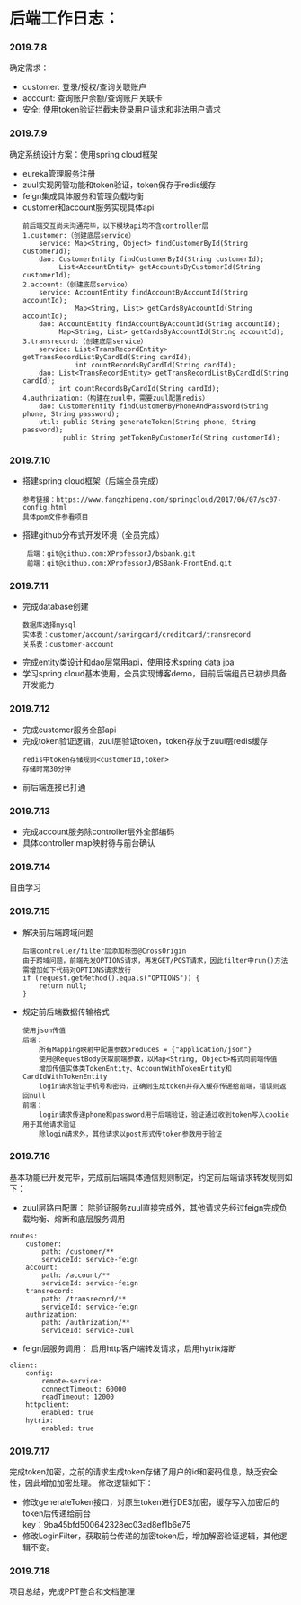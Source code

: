 # 后端工作日志：

### 2019.7.8
确定需求：
* customer: 登录/授权/查询关联账户
* account: 查询账户余额/查询账户关联卡
* 安全: 使用token验证拦截未登录用户请求和非法用户请求

### 2019.7.9
确定系统设计方案：使用spring cloud框架
* eureka管理服务注册
* zuul实现网管功能和token验证，token保存于redis缓存
* feign集成具体服务和管理负载均衡
* customer和account服务实现具体api
   ```
   前后端交互尚未沟通完毕，以下模块api均不含controller层
   1.customer:（创建底层service）
       service: Map<String, Object> findCustomerById(String customerId);
       dao: CustomerEntity findCustomerById(String customerId);
            List<AccountEntity> getAccountsByCustomerId(String customerId);
   2.account:（创建底层service）
       service: AccountEntity findAccountByAccountId(String accountId);
                Map<String, List> getCardsByAccountId(String accountId);
       dao: AccountEntity findAccountByAccountId(String accountId);
            Map<String, List> getCardsByAccountId(String accountId);
   3.transrecord:（创建底层service）
       service: List<TransRecordEntity> getTransRecordListByCardId(String cardId);
                int countRecordsByCardId(String cardId);
       dao: List<TransRecordEntity> getTransRecordListByCardId(String cardId);
            int countRecordsByCardId(String cardId);
   4.authrization:（构建在zuul中，需要zuul配置redis）
       dao: CustomerEntity findCustomerByPhoneAndPassword(String phone, String password);
       util: public String generateToken(String phone, String password);
             public String getTokenByCustomerId(String customerId);
   ```

### 2019.7.10
* 搭建spring cloud框架（后端全员完成）
   ```
   参考链接：https://www.fangzhipeng.com/springcloud/2017/06/07/sc07-config.html
   具体pom文件参看项目
   ```
* 搭建github分布式开发环境（全员完成）
   ```
    后端：git@github.com:XProfessorJ/bsbank.git
    前端：git@github.com:XProfessorJ/BSBank-FrontEnd.git
   ```


### 2019.7.11
* 完成database创建
   ```
   数据库选择mysql
   实体表：customer/account/savingcard/creditcard/transrecord
   关系表：customer-account
   ```
* 完成entity类设计和dao层常用api，使用技术spring data jpa
* 学习spring cloud基本使用，全员实现博客demo，目前后端组员已初步具备开发能力

### 2019.7.12
* 完成customer服务全部api
* 完成token验证逻辑，zuul层验证token，token存放于zuul层redis缓存
   ```
   redis中token存储规则<customerId,token>
   存储时常30分钟
   ```
* 前后端连接已打通

### 2019.7.13
* 完成account服务除controller层外全部编码
* 具体controller map映射待与前台确认

### 2019.7.14
自由学习

### 2019.7.15
* 解决前后端跨域问题
   ```
   后端controller/filter层添加标签@CrossOrigin
   由于跨域问题，前端先发OPTIONS请求，再发GET/POST请求，因此filter中run()方法需增加如下代码对OPTIONS请求放行
   if (request.getMethod().equals("OPTIONS")) {
       return null;
   }
   ```
* 规定前后端数据传输格式
   ```
   使用json传值
   后端：
       所有Mapping映射中配置参数produces = {"application/json"}
       使用@RequestBody获取前端参数，以Map<String, Object>格式向前端传值
       增加传值实体类TokenEntity、AccountWithTokenEntity和CardIdWithTokenEntity
       login请求验证手机号和密码，正确则生成token并存入缓存传递给前端，错误则返回null
   前端：
       login请求传递phone和password用于后端验证，验证通过收到token写入cookie用于其他请求验证
       除login请求外，其他请求以post形式传token参数用于验证
   ```
   
### 2019.7.16
   基本功能已开发完毕，完成前后端具体通信规则制定，约定前后端请求转发规则如下：
   
   * zuul层路由配置：
   除验证服务zuul直接完成外，其他请求先经过feign完成负载均衡、熔断和底层服务调用
   ```
   routes:    
       customer:
           path: /customer/**
           serviceId: service-feign
       account:
           path: /account/**
           serviceId: service-feign
       transrecord:
           path: /transrecord/**
           serviceId: service-feign
       authrization:
           path: /authrization/**
           serviceId: service-zuul
   ```
   * feign层服务调用：
   启用http客户端转发请求，启用hytrix熔断
   ```        
   client:
       config:
           remote-service:
           connectTimeout: 60000
           readTimeout: 12000
       httpclient:
           enabled: true
       hytrix:
           enabled: true
   
   ```

### 2019.7.17
完成token加密，之前的请求生成token存储了用户的id和密码信息，缺乏安全性，因此增加加密处理。
修改逻辑如下：
* 修改generateToken接口，对原生token进行DES加密，缓存写入加密后的token后传递给前台  
  key：9ba45bfd500642328ec03ad8ef1b6e75
* 修改LoginFilter，获取前台传递的加密token后，增加解密验证逻辑，其他逻辑不变。

### 2019.7.18
项目总结，完成PPT整合和文档整理